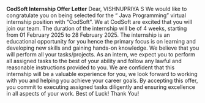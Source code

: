 **CodSoft Internship Offer Letter**
Dear,
VISHNUPRIYA S
We would like to congratulate you on being selected for the “ Java Programming” virtual
internship position with “CodSoft”. We at CodSoft are excited that you will join our team.
The duration of the internship will be of 4 weeks, starting from 01 February 2025 to 28 February
2025. The internship is an educational opportunity for you hence the primary focus is on learning
and developing new skills and gaining hands-on knowledge. We believe that you will perform all
your tasks/projects.
As an intern, we expect you to perform all assigned tasks to the best of your ability and follow any
lawful and reasonable instructions provided to you.
We are confident that this internship will be a valuable experience for you, we look forward to
working with you and helping you achieve your career goals.
By accepting this offer, you commit to executing assigned tasks diligently and ensuring excellence in
all aspects of your work.
Best of Luck!
Thank You!
